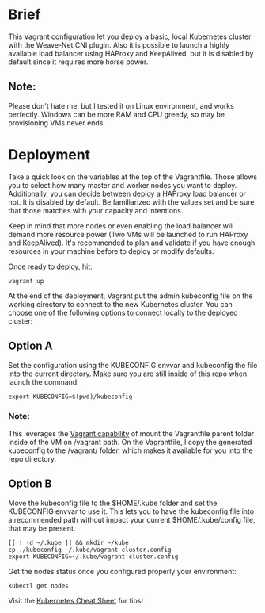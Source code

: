 # Brief

This Vagrant configuration let you deploy a basic,
local Kubernetes cluster with the Weave-Net CNI plugin.
Also it is possible to launch a highly available load
balancer using HAProxy and KeepAlived, but it is
disabled by default since it requires more horse power.

## Note:
Please don't hate me, but I tested it on Linux environment,
and works perfectly. Windows can be more RAM and CPU greedy,
so may be provisioning VMs never ends.

# Deployment

Take a quick look on the variables at the top of the
Vagrantfile. Those allows you to select how many master
and worker nodes you want to deploy. Additionally, you
can decide between deploy a HAProxy load balancer or not.
It is disabled by default. Be familiarized with the
values set and be sure that those matches with your
capacity and intentions.

Keep in mind that more nodes or even enabling the load
balancer will demand more resource power (Two VMs will be
launched to run HAProxy and KeepAlived). It's recommended
to plan and validate if you have enough resources in your
machine before to deploy or modify defaults.

Once ready to deploy, hit:

```console
vagrant up
```

At the end of the deployment, Vagrant put the admin kubeconfig
file on the working directory to connect to the new Kubernetes
cluster. You can choose one of the following options to connect
locally to the deployed cluster:

## Option A
Set the configuration using the KUBECONFIG envvar and
kubeconfig the file into the current directory. Make
sure you are still inside of this repo when launch the
command:

```console
export KUBECONFIG=$(pwd)/kubeconfig
```

### Note:
This leverages the [Vagrant capability](https://www.vagrantup.com/docs/synced-folders#synced-folders)
of mount the Vagrantfile parent folder inside of
the VM on /vagrant path. On the Vagrantfile, I copy
the generated kubeconfig to the /vagrant/ folder,
which makes it available for you into the repo directory.

## Option B
Move the kubeconfig file to the $HOME/.kube folder and
set the KUBECONFIG envvar to use it. This lets you to
have the kubeconfig file into a recommended path without
impact your current $HOME/.kube/config file, that may be
present.

```console
[[ ! -d ~/.kube ]] && mkdir ~/kube
cp ./kubeconfig ~/.kube/vagrant-cluster.config
export KUBECONFIG=~/.kube/vagrant-cluster.config
```

Get the nodes status once you configured properly your
environment:

```console
kubectl get nodes
```

Visit the [Kubernetes Cheat Sheet](https://kubernetes.io/docs/reference/kubectl/cheatsheet/#bash)
for tips!
